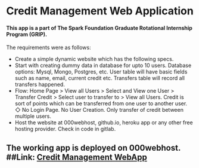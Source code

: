 # Credit Management Web Application
#### This app is a part of The Spark Foundation Graduate Rotational Internship Program (GRIP).

The requirements were as follows: 
- Create a simple dynamic website which has the following specs. 
- Start with creating dummy data in database for upto 10 users. Database options: Mysql, Mongo, Postgres, etc. User table will have basic fields such as name, email, current credit etc. Transfers table will record all transfers happened. 
- Flow: Home Page > View all Users > Select and View one User > Transfer Credit > Select user to transfer to > View all Users. Credit is sort of points which can be transferred from one user to another user. ◇ No Login Page. No User Creation. Only transfer of credit between multiple users. 
- Host the website at 000webhost, github.io, heroku app or any other free hosting provider. Check in code in gitlab.

## The working app is deployed on 000webhost. ##Link: [Credit Management WebApp](https://credit-management-webapp.000webhostapp.com/)
